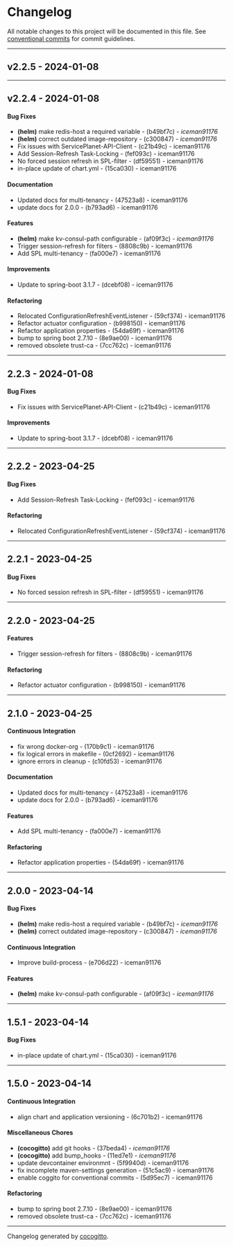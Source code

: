 # Changelog
All notable changes to this project will be documented in this file. See [conventional commits](https://www.conventionalcommits.org/) for commit guidelines.

- - -
## v2.2.5 - 2024-01-08

- - -

## v2.2.4 - 2024-01-08
#### Bug Fixes
- **(helm)** make redis-host a required variable - (b49bf7c) - *iceman91176*
- **(helm)** correct outdated image-repository - (c300847) - *iceman91176*
- Fix issues with ServicePlanet-API-Client - (c21b49c) - iceman91176
- Add Session-Refresh Task-Locking - (fef093c) - iceman91176
- No forced session refresh in SPL-filter - (df59551) - iceman91176
- in-place update of chart.yml - (15ca030) - iceman91176
#### Documentation
- Updated docs for multi-tenancy - (47523a8) - iceman91176
- update docs for 2.0.0 - (b793ad6) - iceman91176
#### Features
- **(helm)** make kv-consul-path configurable - (af09f3c) - *iceman91176*
- Trigger session-refresh for filters - (8808c9b) - iceman91176
- Add SPL multi-tenancy - (fa000e7) - iceman91176
#### Improvements
- Update to spring-boot 3.1.7 - (dcebf08) - iceman91176
#### Refactoring
- Relocated ConfigurationRefreshEventListener - (59cf374) - iceman91176
- Refactor actuator configuration - (b998150) - iceman91176
- Refactor application properties - (54da69f) - iceman91176
- bump to spring boot 2.7.10 - (8e9ae00) - iceman91176
- removed obsolete trust-ca - (7cc762c) - iceman91176

- - -

## 2.2.3 - 2024-01-08
#### Bug Fixes
- Fix issues with ServicePlanet-API-Client - (c21b49c) - iceman91176
#### Improvements
- Update to spring-boot 3.1.7 - (dcebf08) - iceman91176

- - -

## 2.2.2 - 2023-04-25
#### Bug Fixes
- Add Session-Refresh Task-Locking - (fef093c) - iceman91176
#### Refactoring
- Relocated ConfigurationRefreshEventListener - (59cf374) - iceman91176

- - -

## 2.2.1 - 2023-04-25
#### Bug Fixes
- No forced session refresh in SPL-filter - (df59551) - iceman91176

- - -

## 2.2.0 - 2023-04-25
#### Features
- Trigger session-refresh for filters - (8808c9b) - iceman91176
#### Refactoring
- Refactor actuator configuration - (b998150) - iceman91176

- - -

## 2.1.0 - 2023-04-25
#### Continuous Integration
- fix wrong docker-org - (170b9c1) - iceman91176
- fix logical errors in makefile - (0cf2692) - iceman91176
- ignore errors in cleanup - (c10fd53) - iceman91176
#### Documentation
- Updated docs for multi-tenancy - (47523a8) - iceman91176
- update docs for 2.0.0 - (b793ad6) - iceman91176
#### Features
- Add SPL multi-tenancy - (fa000e7) - iceman91176
#### Refactoring
- Refactor application properties - (54da69f) - iceman91176

- - -

## 2.0.0 - 2023-04-14
#### Bug Fixes
- **(helm)** make redis-host a required variable - (b49bf7c) - *iceman91176*
- **(helm)** correct outdated image-repository - (c300847) - *iceman91176*
#### Continuous Integration
- Improve build-process - (e706d22) - iceman91176
#### Features
- **(helm)** make kv-consul-path configurable - (af09f3c) - *iceman91176*

- - -

## 1.5.1 - 2023-04-14
#### Bug Fixes
- in-place update of chart.yml - (15ca030) - iceman91176

- - -

## 1.5.0 - 2023-04-14
#### Continuous Integration
- align chart and application versioning - (6c701b2) - iceman91176
#### Miscellaneous Chores
- **(cocogitto)** add git hooks - (37beda4) - *iceman91176*
- **(cocogitto)** add bump_hooks - (11ed7e1) - *iceman91176*
- update devcontainer environmnt - (5f9940d) - iceman91176
- fix incomplete maven-settings generation - (51c5ac9) - iceman91176
- enable coggito for conventional commits - (5d95ec7) - iceman91176
#### Refactoring
- bump to spring boot 2.7.10 - (8e9ae00) - iceman91176
- removed obsolete trust-ca - (7cc762c) - iceman91176

- - -

Changelog generated by [cocogitto](https://github.com/cocogitto/cocogitto).